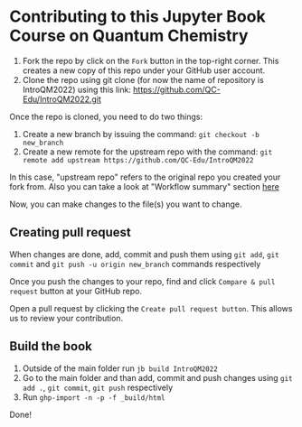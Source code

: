 
# Contributing to this Jupyter Book Course on Quantum Chemistry

1. Fork the repo by click on the `Fork` button in the top-right corner. This creates a new copy of this repo under your GitHub user account.
2. Clone the repo using git clone (for now the name of repository is IntroQM2022) using this link: https://github.com/QC-Edu/IntroQM2022.git

Once the repo is cloned, you need to do two things:
1. Create a new branch by issuing the command: `git checkout -b new_branch`
2. Create a new remote for the upstream repo with the command: `git remote add upstream https://github.com/QC-Edu/IntroQM2022`

In this case, "upstream repo" refers to the original repo you created your fork from. Also you can take a look at  "Workflow summary" section [here](https://www.neonscience.org/resources/learning-hub/tutorials/git-setup-remote)

Now, you can make changes to the file(s) you want to change.

##  Creating pull request
When changes are done, add, commit and push them using `git add`, `git commit` and `git push -u origin new_branch` commands respectively

Once you push the changes to your repo, find and click `Compare & pull request` button at your GitHub repo.

Open a pull request by clicking the `Create pull request button`. This allows us to review your contribution. 

## Build the book
1. Outside of the main folder run `jb build IntroQM2022`
2. Go to the main folder and than add, commit and push changes using `git add .`, `git commit`, `git push` respectively
3. Run `ghp-import -n -p -f _build/html`

Done!
